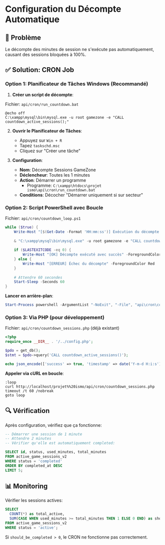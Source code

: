 # Configuration du Décompte Automatique

## 🎯 Problème
Le décompte des minutes de session ne s'exécute pas automatiquement, causant des sessions bloquées à 100%.

## ✅ Solution: CRON Job

### Option 1: Planificateur de Tâches Windows (Recommandé)

1. **Créer un script de décompte**:

Fichier: `api/cron/run_countdown.bat`
```batch
@echo off
C:\xampp\mysql\bin\mysql.exe -u root gamezone -e "CALL countdown_active_sessions();"
```

2. **Ouvrir le Planificateur de Tâches**:
   - Appuyez sur `Win + R`
   - Tapez `taskschd.msc`
   - Cliquez sur "Créer une tâche"

3. **Configuration**:
   - **Nom**: Décompte Sessions GameZone
   - **Déclencheur**: Toutes les 1 minutes
   - **Action**: Démarrer un programme
     - Programme: `C:\xampp\htdocs\projet ismo\api\cron\run_countdown.bat`
   - **Conditions**: Décocher "Démarrer uniquement si sur secteur"

### Option 2: Script PowerShell avec Boucle

Fichier: `api/cron/countdown_loop.ps1`
```powershell
while ($true) {
    Write-Host "[$(Get-Date -Format 'HH:mm:ss')] Exécution du décompte..."
    
    & "C:\xampp\mysql\bin\mysql.exe" -u root gamezone -e "CALL countdown_active_sessions();"
    
    if ($LASTEXITCODE -eq 0) {
        Write-Host "[OK] Décompte exécuté avec succès" -ForegroundColor Green
    } else {
        Write-Host "[ERREUR] Échec du décompte" -ForegroundColor Red
    }
    
    # Attendre 60 secondes
    Start-Sleep -Seconds 60
}
```

**Lancer en arrière-plan**:
```powershell
Start-Process powershell -ArgumentList "-NoExit", "-File", "api\cron\countdown_loop.ps1" -WindowStyle Minimized
```

### Option 3: Via PHP (pour développement)

Fichier: `api/cron/countdown_sessions.php` (déjà existant)
```php
<?php
require_once __DIR__ . '/../config.php';

$pdo = get_db();
$stmt = $pdo->query('CALL countdown_active_sessions()');

echo json_encode(['success' => true, 'timestamp' => date('Y-m-d H:i:s')]);
```

**Appeler via cURL en boucle**:
```batch
:loop
curl http://localhost/projet%%20ismo/api/cron/countdown_sessions.php
timeout /t 60 /nobreak
goto loop
```

## 🔍 Vérification

Après configuration, vérifiez que ça fonctionne:

```sql
-- Démarrer une session de 1 minute
-- Attendre 2 minutes
-- Vérifier qu'elle est automatiquement completed:

SELECT id, status, used_minutes, total_minutes 
FROM active_game_sessions_v2 
WHERE status = 'completed' 
ORDER BY completed_at DESC 
LIMIT 5;
```

## 📊 Monitoring

Vérifier les sessions actives:

```sql
SELECT 
  COUNT(*) as total_active,
  SUM(CASE WHEN used_minutes >= total_minutes THEN 1 ELSE 0 END) as should_be_completed
FROM active_game_sessions_v2 
WHERE status = 'active';
```

Si `should_be_completed > 0`, le CRON ne fonctionne pas correctement.
